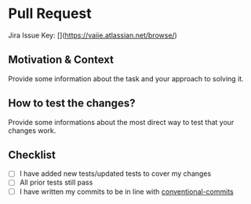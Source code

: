 # Pull Request

Jira Issue Key: [<JIRA ISSUE KEY>](https://vaiie.atlassian.net/browse/<JIRA ISSUE KEY>)

## Motivation & Context
  
Provide some information about the task and your approach to solving it.
  
## How to test the changes?
  
Provide some informations about the most direct way to test that your changes work.
  
## Checklist

- [ ] I have added new tests/updated tests to cover my changes
- [ ] All prior tests still pass
- [ ] I have written my commits to be in line with [conventional-commits](https://www.conventionalcommits.org/en/v1.0.0/)
